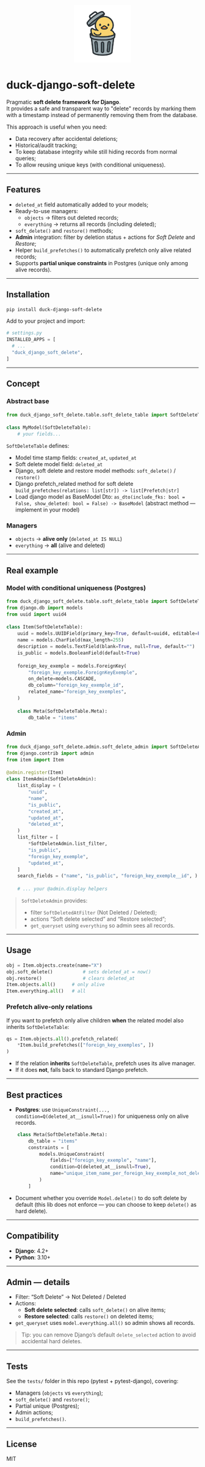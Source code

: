 <p align="center">
  <img src="https://github.com/PheFreire/DuckDjangoSoftDelete/blob/main/assets/logo.png" alt="DuckDI Logo" width="150" />
</p>

# duck-django-soft-delete

Pragmatic **soft delete framework for Django**.  
It provides a safe and transparent way to "delete" records by marking them with a timestamp instead of permanently removing them from the database.

This approach is useful when you need:
- Data recovery after accidental deletions;
- Historical/audit tracking;
- To keep database integrity while still hiding records from normal queries;
- To allow reusing unique keys (with conditional uniqueness).

---

## Features

- `deleted_at` field automatically added to your models;
- Ready-to-use managers:
  - `objects` → filters out deleted records;
  - `everything` → returns all records (including deleted);
- `soft_delete()` and `restore()` methods;
- **Admin** integration: filter by deletion status + actions for *Soft Delete* and *Restore*;
- Helper `build_prefetches()` to automatically prefetch only alive related records;
- Supports **partial unique constraints** in Postgres (unique only among alive records).

---

## Installation

```bash
pip install duck-django-soft-delete
```

Add to your project and import:

```python
# settings.py
INSTALLED_APPS = [
  # ...
  "duck_django_soft_delete",
]
```

---

## Concept

### Abstract base

```python
from duck_django_soft_delete.table.soft_delete_table import SoftDeleteTable

class MyModel(SoftDeleteTable):
    # your fields...
```

`SoftDeleteTable` defines:
- Model time stamp fields: `created_at`, `updated_at`
- Soft delete model field: `deleted_at`
- Django, soft delete and restore model methods: `soft_delete()` / `restore()`
- Django prefetch_related method for soft delete `build_prefetches(relations: list[str]) -> list[Prefetch|str]`
- Load django model as BaseModel Dto: `as_dto(include_fks: bool = False, show_deleted: bool = False) -> BaseModel` (abstract method — implement in your model)

### Managers

- `objects` → **alive only** (`deleted_at IS NULL`)  
- `everything` → **all** (alive and deleted)

---

## Real example

### Model with conditional uniqueness (Postgres)

```python
from duck_django_soft_delete.table.soft_delete_table import SoftDeleteTable
from django.db import models
from uuid import uuid4

class Item(SoftDeleteTable):
    uuid = models.UUIDField(primary_key=True, default=uuid4, editable=False)
    name = models.CharField(max_length=255)
    description = models.TextField(blank=True, null=True, default="")
    is_public = models.BooleanField(default=True)
    
    foreign_key_exemple = models.ForeignKey(
		"foreign_key_exemple.ForeignKeyExemple",
		on_delete=models.CASCADE,
		db_column="foreign_key_exemple_id",
		related_name="foreign_key_exemples",
	)
	
	class Meta(SoftDeleteTable.Meta):
		db_table = "items"
```

### Admin

```python
from duck_django_soft_delete.admin.soft_delete_admin import SoftDeleteAdmin
from django.contrib import admin
from item import Item

@admin.register(Item)
class ItemAdmin(SoftDeleteAdmin):
    list_display = (
        "uuid", 
        "name",
        "is_public",
        "created_at", 
        "updated_at", 
        "deleted_at",
    )
    list_filter = [
	    *SoftDeleteAdmin.list_filter, 
	    "is_public", 
	    "foreign_key_exemple",
	    "updated_at",
	]
    search_fields = ("name", "is_public", "foreign_key_exemple__id", )

    # ... your @admin.display helpers
```

> `SoftDeleteAdmin` provides:
> - filter `SoftDeletedAtFilter` (Not Deleted / Deleted);
> - actions “Soft delete selected” and “Restore selected”;
> - `get_queryset` using `everything` so admin sees all records.

---

## Usage

```python
obj = Item.objects.create(name="X")
obj.soft_delete()           # sets deleted_at = now()
obj.restore()               # clears deleted_at
Item.objects.all()      # only alive
Item.everything.all()   # all
```

### Prefetch alive-only relations
If you want to prefetch only alive children **when** the related model also inherits `SoftDeleteTable`:

```python
qs = Item.objects.all().prefetch_related(
    *Item.build_prefetches(["foreign_key_exemples", ])
)
```

- If the relation **inherits** `SoftDeleteTable`, prefetch uses its alive manager.
- If it does **not**, falls back to standard Django prefetch.

---

## Best practices

- **Postgres**: use `UniqueConstraint(..., condition=Q(deleted_at__isnull=True))` for uniqueness only on alive records. 
```python
	class Meta(SoftDeleteTable.Meta):
		db_table = "items"
		constraints = [
			models.UniqueConstraint(
				fields=["foreign_key_exemple", "name"],
				condition=Q(deleted_at__isnull=True),
				name="unique_item_name_per_foreign_key_exemple_not_deleted",
			)
		]
```

- Document whether you override `Model.delete()` to do soft delete by default (this lib does not enforce — you can choose to keep `delete()` as hard delete).

---

## Compatibility

- **Django**: 4.2+
- **Python**: 3.10+

---

## Admin — details

- Filter: “Soft Delete” → Not Deleted / Deleted  
- Actions:
  - **Soft delete selected**: calls `soft_delete()` on alive items;
  - **Restore selected**: calls `restore()` on deleted items;
- `get_queryset` uses `model.everything.all()` so admin shows all records.

> Tip: you can remove Django’s default `delete_selected` action to avoid accidental hard deletes.

---

## Tests

See the `tests/` folder in this repo (pytest + pytest-django), covering:
- Managers (`objects` vs `everything`);
- `soft_delete()` and `restore()`;
- Partial unique (Postgres);
- Admin actions;
- `build_prefetches()`.

---

## License
MIT

